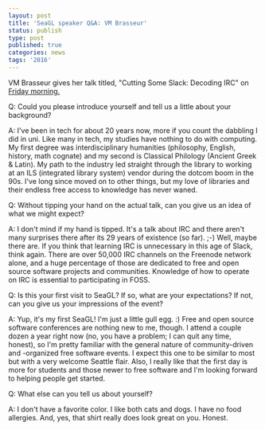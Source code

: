 ```yaml
---
layout: post
title: 'SeaGL speaker Q&A: VM Brasseur'
status: publish
type: post
published: true
categories: news
tags: '2016'
---
```


VM Brasseur gives her talk titled, "Cutting Some Slack: Decoding IRC" on [Friday morning.](https://osem.seagl.org/conferences/seagl2016/program/proposal/123)

Q: Could you please introduce yourself and tell us a little about your background?

A: I've been in tech for about 20 years now, more if you count the dabbling I did in uni. Like many in tech, my studies have nothing to do with computing. My first degree was interdisciplinary humanities (philosophy, English, history, math cognate) and my second is Classical Philology (Ancient Greek & Latin). My path to the industry led straight through the library to working at an ILS (integrated library system) vendor during the dotcom boom in the 90s. I've long since moved on to other things, but my love of libraries and their endless free access to knowledge has never waned.

Q: Without tipping your hand on the actual talk, can you give us an idea of what we might expect?

A: I don't mind if my hand is tipped. It's a talk about IRC and there aren't many surprises there after its 29 years of existence (so far). ;-)  Well, maybe there are. If you think that learning IRC is unnecessary in this age of Slack, think again. There are over 50,000 IRC channels on the Freenode network alone, and a huge percentage of those are dedicated to free and open source software projects and communities. Knowledge of how to operate on IRC is essential to participating in FOSS.

Q: Is this your first visit to SeaGL? If so, what are your expectations? If not, can you give us your impressions of the event?

A: Yup, it's my first SeaGL! I'm just a little gull egg. :) Free and open source software conferences are nothing new to me, though. I attend a couple dozen a year right now (no, you have a problem; I can quit any time, honest), so I'm pretty familiar with the general nature of community-driven and -organized free software events. I expect this one to be similar to most but with a very welcome Seattle flair. Also, I really like that the first day is more for students and those newer to free software and I'm looking forward to helping people get started.

Q: What else can you tell us about yourself?

A: I don't have a favorite color. I like both cats and dogs. I have no food allergies. And, yes, that shirt really does look great on you. Honest.
